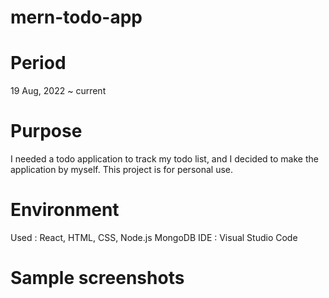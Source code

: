 # mern-todo-app

# Period

19 Aug, 2022 ~ current

# Purpose

I needed a todo application to track my todo list, and I decided to make the application by myself. This project is for personal use. 

# Environment

Used : React, HTML, CSS, Node.js MongoDB
IDE : Visual Studio Code

# Sample screenshots
